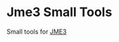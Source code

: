 # Jme3 Small Tools
Small tools for <a href="https://github.com/jMonkeyEngine/jmonkeyengine">JME3</a>
